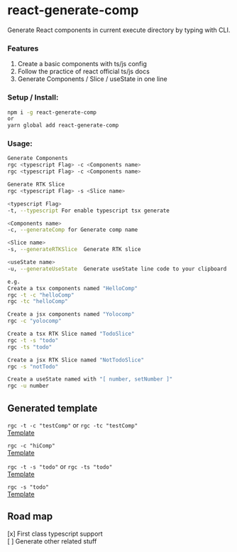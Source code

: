 # react-generate-comp

Generate React components in current execute directory by typing with CLI.

### Features
1. Create a basic components with ts/js config  
2. Follow the practice of react official ts/js docs
3. Generate Components / Slice / useState in one line

### Setup / Install:
``` bash
npm i -g react-generate-comp
or
yarn global add react-generate-comp
```

### Usage:
``` bash
Generate Components
rgc <typescript Flag> -c <Components name>  
rgc <typescript Flag> -c <Components name> 

Generate RTK Slice
rgc <typescript Flag> -s <Slice name> 

<typescript Flag>  
-t, --typescript For enable typescript tsx generate 

<Components name>  
-c, --generateComp for Generate comp name

<Slice name>  
-s, --generateRTKSlice  Generate RTK slice

<useState name>  
-u, --generateUseState  Generate useState line code to your clipboard

e.g.
Create a tsx components named "HelloComp"
rgc -t -c "helloComp"
rgc -tc "helloComp"

Create a jsx components named "Yolocomp"
rgc -c "yolocomp"

Create a tsx RTK Slice named "TodoSlice"
rgc -t -s "todo"
rgc -ts "todo"

Create a jsx RTK Slice named "NotTodoSlice"
rgc -s "notTodo"

Create a useState named with "[ number, setNumber ]"
rgc -u number
```

## Generated template
```rgc -t -c "testComp"``` or ```rgc -tc "testComp"```  
[Template](https://github.com/r48n34/react-generate-comp/tree/main/template/TestComp.tsx)

```rgc -c "hiComp"```  
[Template](https://github.com/r48n34/react-generate-comp/tree/main/template/HiComp.jsx)

```rgc -t -s "todo"``` or ```rgc -ts "todo"```  
[Template](https://github.com/r48n34/react-generate-comp/tree/main/template/TodoSlice.tsx)

```rgc -s "todo"```  
[Template](https://github.com/r48n34/react-generate-comp/tree/main/template/TodoSlice.jsx)

## Road map  

[x] First class typescript support  
[ ] Generate other related stuff